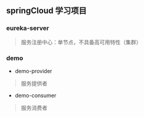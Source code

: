 ## springCloud 学习项目

### eureka-server
> 服务注册中心：单节点，不具备高可用特性（集群）

### demo
- demo-provider 
> 服务提供者
- demo-consumer
> 服务消费者